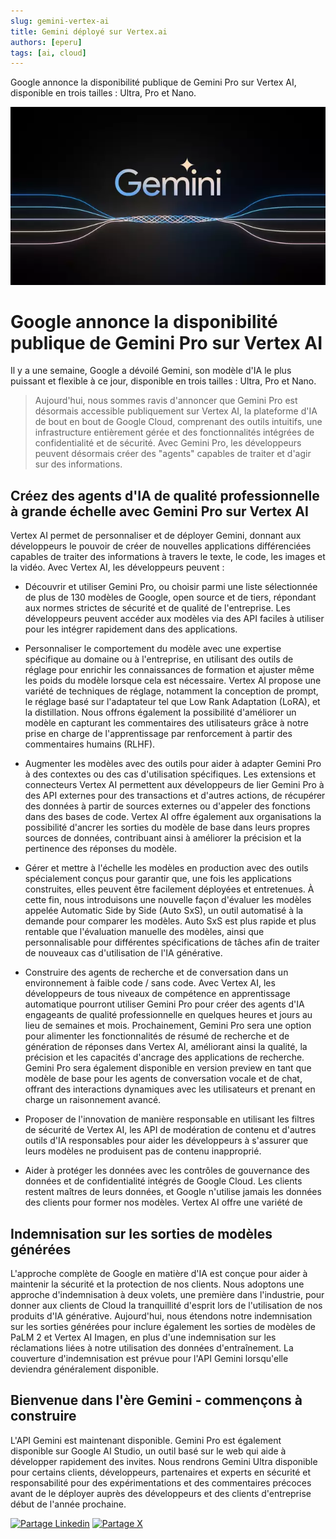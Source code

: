 ```yaml
---
slug: gemini-vertex-ai
title: Gemini déployé sur Vertex.ai
authors: [eperu]
tags: [ai, cloud]
---
```


Google annonce la disponibilité publique de Gemini Pro sur Vertex AI, disponible en trois tailles : Ultra, Pro et Nano.

![logo de gemini](./gemini.webp)
<!-- truncate -->

# Google annonce la disponibilité publique de Gemini Pro sur Vertex AI

Il y a une semaine, Google a dévoilé Gemini, son modèle d'IA le plus puissant et flexible à ce jour, disponible en trois tailles : Ultra, Pro et Nano. 
> Aujourd'hui, nous sommes ravis d'annoncer que Gemini Pro est désormais accessible publiquement sur Vertex AI, la plateforme d'IA de bout en bout de Google Cloud, comprenant des outils intuitifs, une infrastructure entièrement gérée et des fonctionnalités intégrées de confidentialité et de sécurité. Avec Gemini Pro, les développeurs peuvent désormais créer des "agents" capables de traiter et d'agir sur des informations.

## Créez des agents d'IA de qualité professionnelle à grande échelle avec Gemini Pro sur Vertex AI

Vertex AI permet de personnaliser et de déployer Gemini, donnant aux développeurs le pouvoir de créer de nouvelles applications différenciées capables de traiter des informations à travers le texte, le code, les images et la vidéo. Avec Vertex AI, les développeurs peuvent :

- Découvrir et utiliser Gemini Pro, ou choisir parmi une liste sélectionnée de plus de 130 modèles de Google, open source et de tiers, répondant aux normes strictes de sécurité et de qualité de l'entreprise. Les développeurs peuvent accéder aux modèles via des API faciles à utiliser pour les intégrer rapidement dans des applications.
  
- Personnaliser le comportement du modèle avec une expertise spécifique au domaine ou à l'entreprise, en utilisant des outils de réglage pour enrichir les connaissances de formation et ajuster même les poids du modèle lorsque cela est nécessaire. Vertex AI propose une variété de techniques de réglage, notamment la conception de prompt, le réglage basé sur l'adaptateur tel que Low Rank Adaptation (LoRA), et la distillation. Nous offrons également la possibilité d'améliorer un modèle en capturant les commentaires des utilisateurs grâce à notre prise en charge de l'apprentissage par renforcement à partir des commentaires humains (RLHF).
  
- Augmenter les modèles avec des outils pour aider à adapter Gemini Pro à des contextes ou des cas d'utilisation spécifiques. Les extensions et connecteurs Vertex AI permettent aux développeurs de lier Gemini Pro à des API externes pour des transactions et d'autres actions, de récupérer des données à partir de sources externes ou d'appeler des fonctions dans des bases de code. Vertex AI offre également aux organisations la possibilité d'ancrer les sorties du modèle de base dans leurs propres sources de données, contribuant ainsi à améliorer la précision et la pertinence des réponses du modèle.
  
- Gérer et mettre à l'échelle les modèles en production avec des outils spécialement conçus pour garantir que, une fois les applications construites, elles peuvent être facilement déployées et entretenues. À cette fin, nous introduisons une nouvelle façon d'évaluer les modèles appelée Automatic Side by Side (Auto SxS), un outil automatisé à la demande pour comparer les modèles. Auto SxS est plus rapide et plus rentable que l'évaluation manuelle des modèles, ainsi que personnalisable pour différentes spécifications de tâches afin de traiter de nouveaux cas d'utilisation de l'IA générative.
  
- Construire des agents de recherche et de conversation dans un environnement à faible code / sans code. Avec Vertex AI, les développeurs de tous niveaux de compétence en apprentissage automatique pourront utiliser Gemini Pro pour créer des agents d'IA engageants de qualité professionnelle en quelques heures et jours au lieu de semaines et mois. Prochainement, Gemini Pro sera une option pour alimenter les fonctionnalités de résumé de recherche et de génération de réponses dans Vertex AI, améliorant ainsi la qualité, la précision et les capacités d'ancrage des applications de recherche. Gemini Pro sera également disponible en version preview en tant que modèle de base pour les agents de conversation vocale et de chat, offrant des interactions dynamiques avec les utilisateurs et prenant en charge un raisonnement avancé.
  
- Proposer de l'innovation de manière responsable en utilisant les filtres de sécurité de Vertex AI, les API de modération de contenu et d'autres outils d'IA responsables pour aider les développeurs à s'assurer que leurs modèles ne produisent pas de contenu inapproprié.
  
- Aider à protéger les données avec les contrôles de gouvernance des données et de confidentialité intégrés de Google Cloud. Les clients restent maîtres de leurs données, et Google n'utilise jamais les données des clients pour former nos modèles. Vertex AI offre une variété de

## Indemnisation sur les sorties de modèles générées

L'approche complète de Google en matière d'IA est conçue pour aider à maintenir la sécurité et la protection de nos clients. Nous adoptons une approche d'indemnisation à deux volets, une première dans l'industrie, pour donner aux clients de Cloud la tranquillité d'esprit lors de l'utilisation de nos produits d'IA générative. Aujourd'hui, nous étendons notre indemnisation sur les sorties générées pour inclure également les sorties de modèles de PaLM 2 et Vertex AI Imagen, en plus d'une indemnisation sur les réclamations liées à notre utilisation des données d'entraînement. La couverture d'indemnisation est prévue pour l'API Gemini lorsqu'elle deviendra généralement disponible.

## Bienvenue dans l'ère Gemini - commençons à construire

L'API Gemini est maintenant disponible. Gemini Pro est également disponible sur Google AI Studio, un outil basé sur le web qui aide à développer rapidement des invites. Nous rendrons Gemini Ultra disponible pour certains clients, développeurs, partenaires et experts en sécurité et responsabilité pour des expérimentations et des commentaires précoces avant de le déployer auprès des développeurs et des clients d'entreprise début de l'année prochaine.



[![Partage Linkedin](../../../static/img/icon-linkedin.webp)](https://www.linkedin.com/sharing/share-offsite/?url=https%3A%2F%2Fblog.zatsit.fr%2Fblog%2Fgemini-vertex-ai%2F)
[![Partage X](../../../static/img/icon-x.webp)](https://twitter.com/intent/tweet?text=Google%20annonce%20la%20disponibilit%C3%A9%20publique%20de%20Gemini%20Pro%20sur%20Vertex%20AI%2C%20disponible%20en%20trois%20tailles%20%3A%20Ultra%2C%20Pro%20et%20Nano&url=https%3A%2F%2Fblog.zatsit.fr%2Fblog%2Fgemini-vertex-ai%2F)
